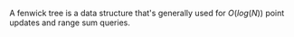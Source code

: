 A fenwick tree is a data structure that's generally used for $O(log(N))$ point updates and range sum queries.